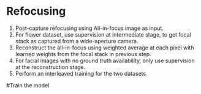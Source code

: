 # Refocusing
1. Post-capture refocusing using All-in-focus image as input.
2. For flower dataset, use supervision at intermediate stage, to get focal stack as captured from a wide-aperture camera.
3. Reconstruct the all-in-focus using weighted average at each pixel with learned weights from the focal stack in previous step.
4. For facial images with no ground truth availability, only use supervision at the reconstruction stage.
5. Perform an interleaved training for the two datasets

#Train the model
